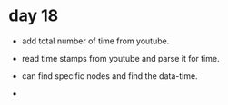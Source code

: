 # day 18
- add total number of time from youtube.
- read time stamps from youtube and parse it for time.

- can find specific nodes and find the data-time.
- 